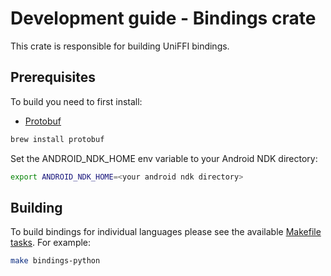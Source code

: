 # Development guide - Bindings crate
This crate is responsible for building UniFFI bindings.

## Prerequisites
To build you need to first install:
- [Protobuf](https://protobuf.dev/installation/)
```bash
brew install protobuf
```

Set the ANDROID_NDK_HOME env variable to your Android NDK directory:
```bash
export ANDROID_NDK_HOME=<your android ndk directory>
```

## Building
To build bindings for individual languages please see the available [Makefile tasks](crates/breez-sdk/bindings/makefile). For example:
```bash
make bindings-python
```
